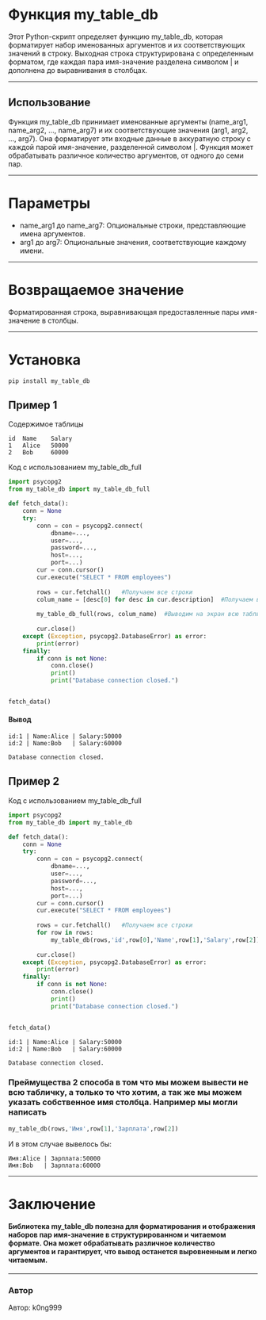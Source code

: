 # Функция my_table_db

Этот Python-скрипт определяет функцию my_table_db, которая форматирует набор именованных аргументов и их соответствующих значений в строку. Выходная строка структурирована с определенным форматом, где каждая пара имя-значение разделена символом | и дополнена до выравнивания в столбцах.

***


## Использование
Функция my_table_db принимает именованные аргументы (name_arg1, name_arg2, ..., name_arg7) и их соответствующие значения (arg1, arg2, ..., arg7). Она форматирует эти входные данные в аккуратную строку с каждой парой имя-значение, разделенной символом |. Функция может обрабатывать различное количество аргументов, от одного до семи пар.

***

# Параметры

* name_arg1 до name_arg7: Опциональные строки, представляющие имена аргументов.
* arg1 до arg7: Опциональные значения, соответствующие каждому имени.

***

# Возвращаемое значение
Форматированная строка, выравнивающая предоставленные пары имя-значение в столбцы.

***

# Установка

` pip install my_table_db `

## Пример 1

Содержимое таблицы
```csv
id  Name    Salary
1   Alice   50000
2   Bob     60000
```
Код с использованием my_table_db_full

```python
import psycopg2
from my_table_db import my_table_db_full

def fetch_data():
    conn = None
    try:
        conn = con = psycopg2.connect(
            dbname=...,
            user=...,
            password=...,
            host=...,
            port=...)
        cur = conn.cursor()
        cur.execute("SELECT * FROM employees")
        
        rows = cur.fetchall()   #Получаем все строки
        colum_name = [desc[0] for desc in cur.description]  #Получаем все названия колонок
        
        my_table_db_full(rows, colum_name)  #Выводим на экран всю табличку
        
        cur.close()
    except (Exception, psycopg2.DatabaseError) as error:
        print(error)
    finally:
        if conn is not None:
            conn.close()
            print()
            print("Database connection closed.")


fetch_data()
```

#### Вывод

```shell
id:1 | Name:Alice | Salary:50000
id:2 | Name:Bob   | Salary:60000

Database connection closed.
```

## Пример 2
Код с использованием my_table_db_full

```python
import psycopg2
from my_table_db import my_table_db

def fetch_data():
    conn = None
    try:
        conn = con = psycopg2.connect(
            dbname=...,
            user=...,
            password=...,
            host=...,
            port=...)
        cur = conn.cursor()
        cur.execute("SELECT * FROM employees")
        
        rows = cur.fetchall()   #Получаем все строки
        for row in rows:
            my_table_db(rows,'id',row[0],'Name',row[1],'Salary',row[2])  #Выводим на экран табличку 
        
        cur.close()
    except (Exception, psycopg2.DatabaseError) as error:
        print(error)
    finally:
        if conn is not None:
            conn.close()
            print()
            print("Database connection closed.")


fetch_data()
```
```shell
id:1 | Name:Alice | Salary:50000
id:2 | Name:Bob   | Salary:60000

Database connection closed.
```
### Преймущества 2 способа в том что мы можем вывести не всю табличку, а только то что хотим, а так же мы можем указать собственное имя столбца. Например мы могли написать 
```python
my_table_db(rows,'Имя',row[1],'Зарплата',row[2])
```
И в этом случае вывелось бы:

```shell
Имя:Alice | Зарплата:50000
Имя:Bob   | Зарплата:60000
```

***

# Заключение
#### Библиотека my_table_db полезна для форматирования и отображения наборов пар имя-значение в структурированном и читаемом формате. Она может обрабатывать различное количество аргументов и гарантирует, что вывод останется выровненным и легко читаемым.

***
### Автор

Автор: k0ng999
